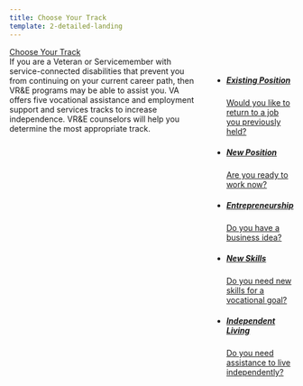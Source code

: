```yaml
---
title: Choose Your Track
template: 2-detailed-landing
---
```


<div class="main" role="main" markdown="0">

<div class="action-bar">
  <div class="row">
    <div class="small-12 columns">
      <a class="usa-button-primary va-button-primary" href="/vre/service-disabled/choose-track/">Choose Your Track</a>
    </div>
  </div>
</div>

<div class="section one" markdown="0">



<div class="primary" markdown="0">
<div class="row" markdown="0">
<div class="small-12 columns" markdown="1">
<div markdown="1">
If you are a Veteran or Servicemember with service-connected disabilities that prevent you from continuing on your current career path, then VR&E programs may be able to assist you. VA offers five vocational assistance and employment support and services tracks to increase independence. VR&E counselors will help you determine the most appropriate track.
</div>

<div class="navigation">
<div class="row">
<div class="small-12 columns">

<ul class="small-block-grid-1 medium-block-grid-3 cards small">


<li>
<a href="/vre/service-disabled/existing-position/">
<h5>Existing Position</h5>
<span>Would you like to return to a job you previously held?</span>
</a>
</li>

<li>
<a href="/vre/service-disabled/existing-skills/">
<h5>New Position</h5>
<span>Are you ready to work now?</span>
</a>
</li>

<li>
<a href="/vre/service-disabled/start-business/">
<h5>Entrepreneurship</h5>
<span>Do you have a business idea?</span>
</a>
</li>

<li>
<a href="/vre/service-disabled/return-job/">
<h5>New Skills</h5>
<span>Do you need new skills for a vocational goal?</span>
</a>
</li>

<li>
<a href="/vre/service-disabled/independent-living/">
<h5>Independent Living</h5>
<span>Do you need assistance to live independently?</span>
</a>
</li>

</ul>
</div>
</div>
</div>

</div>
